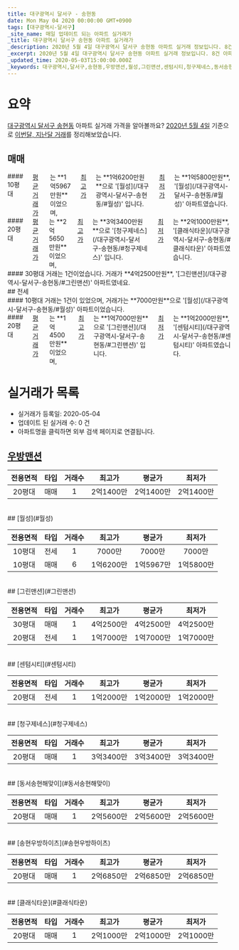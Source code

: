 ```yaml
---
title: 대구광역시 달서구 - 송현동
date: Mon May 04 2020 00:00:00 GMT+0900
tags: [대구광역시-달서구]
_site_name: 매일 업데이트 되는 아파트 실거래가
_title: 대구광역시 달서구 송현동 아파트 실거래가
_description: 2020년 5월 4일 대구광역시 달서구 송현동 아파트 실거래 정보입니다. 8건 아파트 정보가 있습니다.
_excerpt: 2020년 5월 4일 대구광역시 달서구 송현동 아파트 실거래 정보입니다. 8건 아파트 정보가 있습니다.
_updated_time: 2020-05-03T15:00:00.000Z
_keywords: 대구광역시,달서구,송현동,우방맨션,월성,그린맨션,센텀시티,청구제네스,동서송현해맞이,송현우방하이츠,클래식타운
---
```





# 요약
<ins>대구광역시 달서구 송현동</ins> 아파트 실거래 가격을 알아볼까요? <ins>2020년 5월 4일</ins> 기준으로 <ins>이번달, 지난달 거래</ins>를 정리해보았습니다.

## 매매
<div class="container">
<div class="six columns" markdown="1">
#### 10평대
<ins>평균 거래가</ins>는 **1억5967만원**이었으며, <ins>최고가</ins>는 **1억6200만원**으로 '[월성](/대구광역시-달서구-송현동/#월성)' 입니다. <ins>최저가</ins>는 **1억5800만원**, '[월성](/대구광역시-달서구-송현동/#월성)' 아파트였습니다.
</div>
<div class="six columns" markdown="1">
#### 20평대
<ins>평균 거래가</ins>는 **2억5650만원**이었으며, <ins>최고가</ins>는 **3억3400만원**으로 '[청구제네스](/대구광역시-달서구-송현동/#청구제네스)' 입니다. <ins>최저가</ins>는 **2억1000만원**, '[클래식타운](/대구광역시-달서구-송현동/#클래식타운)' 아파트였습니다.
</div>
</div>
<div class="container">
<div class="twelve columns" markdown="1">
#### 30평대
거래는 1건이었습니다. 거래가 **4억2500만원**, '[그린맨션](/대구광역시-달서구-송현동/#그린맨션)' 아파트였네요.
</div>
</div>
## 전세
<div class="container">
<div class="six columns" markdown="1">
#### 10평대
거래는 1건이 있었으며, 거래가는 **7000만원**으로 '[월성](/대구광역시-달서구-송현동/#월성)' 아파트이었습니다.
</div>
<div class="six columns" markdown="1">
#### 20평대
<ins>평균 거래가</ins>는 **1억4500만원**이었으며, <ins>최고가</ins>는 **1억7000만원**으로 '[그린맨션](/대구광역시-달서구-송현동/#그린맨션)' 입니다. <ins>최저가</ins>는 **1억2000만원**, '[센텀시티](/대구광역시-달서구-송현동/#센텀시티)' 아파트였습니다.
</div>
</div>



# 실거래가 목록
- 실거래가 등록일: 2020-05-04
- 업데이트 된 실거래 수: 0 건
- 아파트명을 클릭하면 외부 검색 페이지로 연결됩니다.

## [우방맨션](#우방맨션)

|전용면적|타입|거래수|최고가|평균가|최저가|
|:---:|:---:|:---:|:---:|:---:|:---:|
|20평대|<span class="deal-type-1">매매</span>|1|2억1400만|2억1400만|2억1400만|

<br/>
## [월성](#월성)

|전용면적|타입|거래수|최고가|평균가|최저가|
|:---:|:---:|:---:|:---:|:---:|:---:|
|10평대|<span class="deal-type-2">전세</span>|1|7000만|7000만|7000만|
|10평대|<span class="deal-type-1">매매</span>|6|1억6200만|1억5967만|1억5800만|

<br/>
## [그린맨션](#그린맨션)

|전용면적|타입|거래수|최고가|평균가|최저가|
|:---:|:---:|:---:|:---:|:---:|:---:|
|30평대|<span class="deal-type-1">매매</span>|1|4억2500만|4억2500만|4억2500만|
|20평대|<span class="deal-type-2">전세</span>|1|1억7000만|1억7000만|1억7000만|

<br/>
## [센텀시티](#센텀시티)

|전용면적|타입|거래수|최고가|평균가|최저가|
|:---:|:---:|:---:|:---:|:---:|:---:|
|20평대|<span class="deal-type-2">전세</span>|1|1억2000만|1억2000만|1억2000만|

<br/>
## [청구제네스](#청구제네스)

|전용면적|타입|거래수|최고가|평균가|최저가|
|:---:|:---:|:---:|:---:|:---:|:---:|
|20평대|<span class="deal-type-1">매매</span>|1|3억3400만|3억3400만|3억3400만|

<br/>
## [동서송현해맞이](#동서송현해맞이)

|전용면적|타입|거래수|최고가|평균가|최저가|
|:---:|:---:|:---:|:---:|:---:|:---:|
|20평대|<span class="deal-type-1">매매</span>|1|2억5600만|2억5600만|2억5600만|

<br/>
## [송현우방하이츠](#송현우방하이츠)

|전용면적|타입|거래수|최고가|평균가|최저가|
|:---:|:---:|:---:|:---:|:---:|:---:|
|20평대|<span class="deal-type-1">매매</span>|1|2억6850만|2억6850만|2억6850만|

<br/>
## [클래식타운](#클래식타운)

|전용면적|타입|거래수|최고가|평균가|최저가|
|:---:|:---:|:---:|:---:|:---:|:---:|
|20평대|<span class="deal-type-1">매매</span>|1|2억1000만|2억1000만|2억1000만|

<br/>



